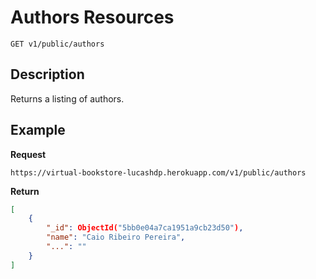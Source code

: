 # Authors Resources

    GET v1/public/authors

## Description
Returns a listing of authors.


## Example
**Request**

    https://virtual-bookstore-lucashdp.herokuapp.com/v1/public/authors

**Return**
``` json
[
    {
        "_id": ObjectId("5bb0e04a7ca1951a9cb23d50"),
        "name": "Caio Ribeiro Pereira",
        "...": ""
    }
]
```